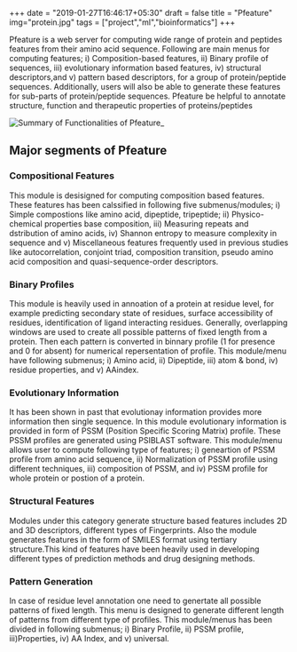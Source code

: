 +++
date = "2019-01-27T16:46:17+05:30"
draft = false
title = "Pfeature"
img="protein.jpg"
tags = ["project","ml","bioinformatics"]
+++

Pfeature is a web server for computing wide range of protein and peptides features from their amino acid sequence. Following are main menus for computing features; i) Composition-based features, ii) Binary profile of sequences, iii) evolutionary information based features, iv) structural descriptors,and v) pattern based descriptors, for a group of protein/peptide sequences. Additionally, users will also be able to generate these features for sub-parts of protein/peptide sequences. Pfeature be helpful to annotate structure, function and therapeutic properties of proteins/peptides

![Summary of Functionalities of Pfeature](../pfeature_webpage_banner.png)_

## Major segments of Pfeature

### Compositional Features

This module is desisigned for computing composition based features. These features has been calssified in following five submenus/modules; i) Simple compostions like amino acid, dipeptide, tripeptide; ii) Physico-chemical properties base composition, iii) Measuring repeats and dstribution of amino acids, iv) Shannon entropy to measure complexity in sequence and v) Miscellaneous features frequently used in previous studies like autocorrelation, conjoint triad, composition transition, pseudo amino acid composition and quasi-sequence-order descriptors.

### Binary Profiles

This module is heavily used in annoation of a protein at residue level, for example predicting secondary state of residues, surface accessibility of residues, identification of ligand interacting residues. Generally, overlapping windows are used to create all possible patterns of fixed length from a protein. Then each pattern is converted in binnary profile (1 for presence and 0 for absent) for numerical repersentation of profile. This module/menu have following submenus; i) Amino acid, ii) Dipeptide, iii) atom & bond, iv) residue properties, and v) AAindex.

### Evolutionary Information

It has been shown in past that evolutionay information provides more information then single sequence. In this module evolutionary information is provided in form of PSSM (Position Specific Scoring Matrix) profile. These PSSM profiles are generated using PSIBLAST software. This module/menu allows user to compute following type of features; i) geneartion of PSSM profile from amino acid sequence, ii) Normalization of PSSM profile using different techniques, iii) composition of PSSM, and iv) PSSM profile for whole protein or postion of a protein.

### Structural Features

Modules under this category generate structure based features includes 2D and 3D descriptors, different types of Fingerprints. Also the module generates features in the form of SMILES format using tertiary structure.This kind of features have been heavily used in developing different types of prediction methods and drug designing methods.

### Pattern Generation

In case of residue level annotation one need to genertate all possible patterns of fixed length. This menu is designed to generate different length of patterns from different type of profiles. This module/menus has been divided in following submenus; i) Binary Profile, ii) PSSM profile, iii)Properties, iv) AA Index, and v) universal.


### 

